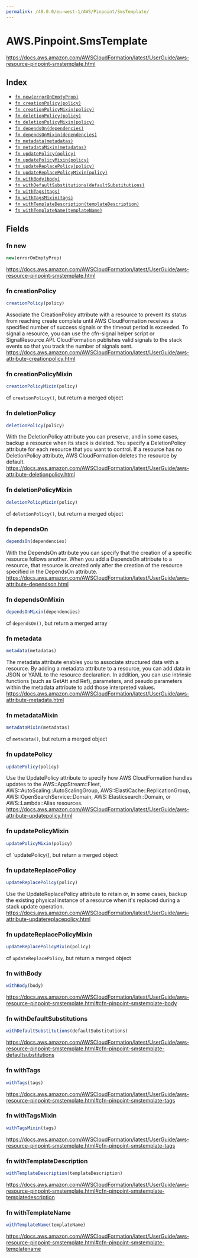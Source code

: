 ```yaml
---
permalink: /48.0.0/eu-west-1/AWS/Pinpoint/SmsTemplate/
---
```


# AWS.Pinpoint.SmsTemplate

https://docs.aws.amazon.com/AWSCloudFormation/latest/UserGuide/aws-resource-pinpoint-smstemplate.html

## Index

* [`fn new(errorOnEmptyProp)`](#fn-new)
* [`fn creationPolicy(policy)`](#fn-creationpolicy)
* [`fn creationPolicyMixin(policy)`](#fn-creationpolicymixin)
* [`fn deletionPolicy(policy)`](#fn-deletionpolicy)
* [`fn deletionPolicyMixin(policy)`](#fn-deletionpolicymixin)
* [`fn dependsOn(dependencies)`](#fn-dependson)
* [`fn dependsOnMixin(dependencies)`](#fn-dependsonmixin)
* [`fn metadata(metadatas)`](#fn-metadata)
* [`fn metadataMixin(metadatas)`](#fn-metadatamixin)
* [`fn updatePolicy(policy)`](#fn-updatepolicy)
* [`fn updatePolicyMixin(policy)`](#fn-updatepolicymixin)
* [`fn updateReplacePolicy(policy)`](#fn-updatereplacepolicy)
* [`fn updateReplacePolicyMixin(policy)`](#fn-updatereplacepolicymixin)
* [`fn withBody(body)`](#fn-withbody)
* [`fn withDefaultSubstitutions(defaultSubstitutions)`](#fn-withdefaultsubstitutions)
* [`fn withTags(tags)`](#fn-withtags)
* [`fn withTagsMixin(tags)`](#fn-withtagsmixin)
* [`fn withTemplateDescription(templateDescription)`](#fn-withtemplatedescription)
* [`fn withTemplateName(templateName)`](#fn-withtemplatename)

## Fields

### fn new

```ts
new(errorOnEmptyProp)
```

https://docs.aws.amazon.com/AWSCloudFormation/latest/UserGuide/aws-resource-pinpoint-smstemplate.html

### fn creationPolicy

```ts
creationPolicy(policy)
```

Associate the CreationPolicy attribute with a resource to prevent its status from reaching create complete until AWS CloudFormation receives a specified number of success signals or the timeout period is exceeded. To signal a resource, you can use the cfn-signal helper script or SignalResource API. CloudFormation publishes valid signals to the stack events so that you track the number of signals sent. 
https://docs.aws.amazon.com/AWSCloudFormation/latest/UserGuide/aws-attribute-creationpolicy.html

### fn creationPolicyMixin

```ts
creationPolicyMixin(policy)
```

cf `creationPolicy()`, but return a merged object

### fn deletionPolicy

```ts
deletionPolicy(policy)
```

With the DeletionPolicy attribute you can preserve, and in some cases, backup a resource when its stack is deleted. You specify a DeletionPolicy attribute for each resource that you want to control. If a resource has no DeletionPolicy attribute, AWS CloudFormation deletes the resource by default. 
https://docs.aws.amazon.com/AWSCloudFormation/latest/UserGuide/aws-attribute-deletionpolicy.html

### fn deletionPolicyMixin

```ts
deletionPolicyMixin(policy)
```

cf `deletionPolicy()`, but return a merged object

### fn dependsOn

```ts
dependsOn(dependencies)
```

With the DependsOn attribute you can specify that the creation of a specific resource follows another. When you add a DependsOn attribute to a resource, that resource is created only after the creation of the resource specified in the DependsOn attribute. 
https://docs.aws.amazon.com/AWSCloudFormation/latest/UserGuide/aws-attribute-dependson.html

### fn dependsOnMixin

```ts
dependsOnMixin(dependencies)
```

cf `dependsOn()`, but return a merged array

### fn metadata

```ts
metadata(metadatas)
```

The metadata attribute enables you to associate structured data with a resource. By adding a metadata attribute to a resource, you can add data in JSON or YAML to the resource declaration. In addition, you can use intrinsic functions (such as GetAtt and Ref), parameters, and pseudo parameters within the metadata attribute to add those interpreted values. 
https://docs.aws.amazon.com/AWSCloudFormation/latest/UserGuide/aws-attribute-metadata.html

### fn metadataMixin

```ts
metadataMixin(metadatas)
```

cf `metadata()`, but return a merged object

### fn updatePolicy

```ts
updatePolicy(policy)
```

Use the UpdatePolicy attribute to specify how AWS CloudFormation handles updates to the AWS::AppStream::Fleet, AWS::AutoScaling::AutoScalingGroup, AWS::ElastiCache::ReplicationGroup, AWS::OpenSearchService::Domain, AWS::Elasticsearch::Domain, or AWS::Lambda::Alias resources. 
https://docs.aws.amazon.com/AWSCloudFormation/latest/UserGuide/aws-attribute-updatepolicy.html

### fn updatePolicyMixin

```ts
updatePolicyMixin(policy)
```

cf `updatePolicy(), but return a merged object

### fn updateReplacePolicy

```ts
updateReplacePolicy(policy)
```

Use the UpdateReplacePolicy attribute to retain or, in some cases, backup the existing physical instance of a resource when it's replaced during a stack update operation. 
https://docs.aws.amazon.com/AWSCloudFormation/latest/UserGuide/aws-attribute-updatereplacepolicy.html

### fn updateReplacePolicyMixin

```ts
updateReplacePolicyMixin(policy)
```

cf `updateReplacePolicy`, but return a merged object

### fn withBody

```ts
withBody(body)
```

https://docs.aws.amazon.com/AWSCloudFormation/latest/UserGuide/aws-resource-pinpoint-smstemplate.html#cfn-pinpoint-smstemplate-body

### fn withDefaultSubstitutions

```ts
withDefaultSubstitutions(defaultSubstitutions)
```

https://docs.aws.amazon.com/AWSCloudFormation/latest/UserGuide/aws-resource-pinpoint-smstemplate.html#cfn-pinpoint-smstemplate-defaultsubstitutions

### fn withTags

```ts
withTags(tags)
```

https://docs.aws.amazon.com/AWSCloudFormation/latest/UserGuide/aws-resource-pinpoint-smstemplate.html#cfn-pinpoint-smstemplate-tags

### fn withTagsMixin

```ts
withTagsMixin(tags)
```

https://docs.aws.amazon.com/AWSCloudFormation/latest/UserGuide/aws-resource-pinpoint-smstemplate.html#cfn-pinpoint-smstemplate-tags

### fn withTemplateDescription

```ts
withTemplateDescription(templateDescription)
```

https://docs.aws.amazon.com/AWSCloudFormation/latest/UserGuide/aws-resource-pinpoint-smstemplate.html#cfn-pinpoint-smstemplate-templatedescription

### fn withTemplateName

```ts
withTemplateName(templateName)
```

https://docs.aws.amazon.com/AWSCloudFormation/latest/UserGuide/aws-resource-pinpoint-smstemplate.html#cfn-pinpoint-smstemplate-templatename